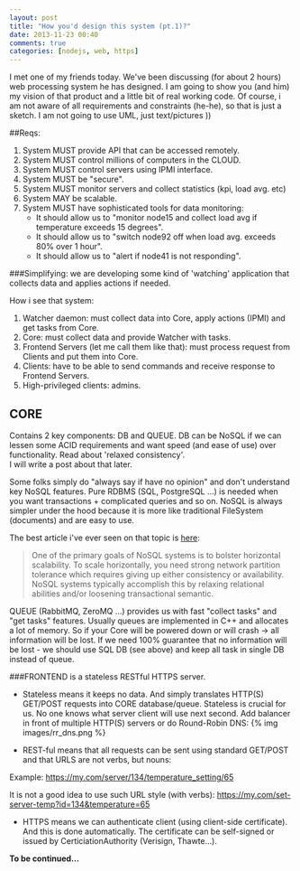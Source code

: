 ```yaml
---
layout: post
title: "How you'd design this system (pt.1)?"
date: 2013-11-23 00:40
comments: true
categories: [nodejs, web, https]
---
```

I met one of my friends today. We've been discussing (for about 2 hours) web processing system he has designed. I am going to show you (and him) my vision of that product and a little bit of real working code. Of course, i am not aware of all requirements and constraints (he-he), so that is just a sketch. I am not going to use UML, just text/pictures ))

##Reqs:
1. System MUST provide API that can be accessed remotely.
2. System MUST control millions of computers in the CLOUD.
3. System MUST control servers using IPMI interface. 
4. System MUST be "secure".
5. System MUST monitor servers and collect statistics (kpi, load avg. etc)
6. System MAY be scalable.
7. System MUST have sophisticated tools for data monitoring:
     * It should allow us to "monitor node15 and collect load avg if temperature exceeds 15 degrees".
     * It should allow us to "switch node92 off when load avg. exceeds 80% over 1 hour".
     * It should allow us to "alert if node41 is not responding".

###Simplifying: we are developing some kind of 'watching' application that collects data and applies actions if needed. 

How i see that system:

1. Watcher daemon: must collect data into Core, apply actions (IPMI) and get tasks from Core.  
2. Core: must collect data and provide Watcher with tasks. 
3. Frontend Servers (let me call them like that): must process request from Clients and put them into Core.
4. Clients: have to be able to send commands and receive response to Frontend Servers.
5. High-privileged clients: admins. 

## CORE
Contains 2 key components: DB and QUEUE.
DB can be NoSQL if we can lessen some ACID requirements and want speed (and ease of use) over functionality. Read about 'relaxed consistency'.  
I will write a post about that later.

Some folks simply do "always say <NoSQL> if have no opinion" and don't understand key NoSQL features. Pure RDBMS (SQL, PostgreSQL …) is needed when you want transactions + complicated queries and so on. NoSQL is always simpler under the hood because it is more like traditional FileSystem (documents) and are easy to use.   

The best article i've ever seen on that topic is [here](http://blog.nahurst.com/visual-guide-to-nosql-systems):

> One of the primary goals of NoSQL systems is to bolster horizontal scalability. To scale horizontally, you need strong network partition tolerance which requires giving up either consistency or availability. NoSQL systems typically accomplish this by relaxing relational abilities and/or loosening transactional semantic.

QUEUE (RabbitMQ, ZeroMQ …) provides us with fast "collect tasks" and "get tasks" features. Usually queues are implemented in C++ and allocates a lot of memory. So if your Core will be powered down or will crash -> all information will be lost. 
If we need 100% guarantee that no information will be lost - we should use SQL DB (see above) and keep all task in single DB instead of queue. 

###FRONTEND is a stateless RESTful HTTPS server. 
* Stateless means it keeps no data. And simply translates HTTP(S) GET/POST requests into CORE database/queue. Stateless is crucial for us. No one knows what server client will use next second. Add balancer in front of multiple HTTP(S) servers or do Round-Robin DNS: 
{% img images/rr_dns.png %}

* REST-ful means that all requests can be sent using standard GET/POST and that URLS are not verbs, but nouns:

Example:
     https://my.com/server/134/temperature_setting/65  

It is not a good idea to use such URL style (with verbs): 
     https://my.com/set-server-temp?id=134&temperature=65

* HTTPS means we can authenticate client (using client-side certificate). And this is done automatically.
The certificate can be self-signed or issued by CerticiationAuthority (Verisign, Thawte...).

**To be continued…**



